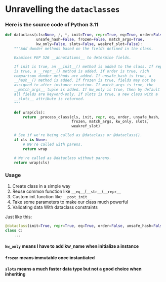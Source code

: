 # Unravelling the `dataclasses`

### Here is the source code of Python 3.11

```py
def dataclass(cls=None, /, *, init=True, repr=True, eq=True, order=False,
              unsafe_hash=False, frozen=False, match_args=True,
              kw_only=False, slots=False, weakref_slot=False):
    """Add dunder methods based on the fields defined in the class.

    Examines PEP 526 __annotations__ to determine fields.

    If init is true, an __init__() method is added to the class. If repr
    is true, a __repr__() method is added. If order is true, rich
    comparison dunder methods are added. If unsafe_hash is true, a
    __hash__() method is added. If frozen is true, fields may not be
    assigned to after instance creation. If match_args is true, the
    __match_args__ tuple is added. If kw_only is true, then by default
    all fields are keyword-only. If slots is true, a new class with a
    __slots__ attribute is returned.
    """

    def wrap(cls):
        return _process_class(cls, init, repr, eq, order, unsafe_hash,
                              frozen, match_args, kw_only, slots,
                              weakref_slot)

    # See if we're being called as @dataclass or @dataclass().
    if cls is None:
        # We're called with parens.
        return wrap

    # We're called as @dataclass without parens.
    return wrap(cls)
```

### Usage

1. Create class in a simple way
2. Reuse common function like `__eq__`/`__str__`/`__repr__`
3. Custom init function like `__post_init__`
4. Take some parameters to make our class much powerful
5. Validating data With dataclass constraints

Just like this:

```py
@dataclass(init=True, repr=True, eq=True, order=False, unsafe_hash=False,       frozen=False, match_args=True, kw_only=False, slots=False, weakref_slot=False)
class C:
    ...
```


#### `kw_only` means I have to add kw_name when initialize a instance
#### `frozen` means immutable once instantiated
#### `slots` means a much faster data type but not a good choice when inheriting
